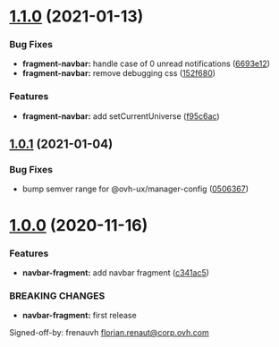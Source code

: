 # [1.1.0](https://github.com/ovh/manager/compare/@ovh-ux/manager-fragment-navbar@1.0.1...@ovh-ux/manager-fragment-navbar@1.1.0) (2021-01-13)


### Bug Fixes

* **fragment-navbar:** handle case of 0 unread notifications ([6693e12](https://github.com/ovh/manager/commit/6693e121f25d6e14e630959c71895538a81c5403))
* **fragment-navbar:** remove debugging css ([152f680](https://github.com/ovh/manager/commit/152f68025c38e4472b920768a6fddd43ed6bb8cf))


### Features

* **fragment-navbar:** add setCurrentUniverse ([f95c6ac](https://github.com/ovh/manager/commit/f95c6ac13776f8ab771ce7b7dfe53cc38bc69c4d))



## [1.0.1](https://github.com/ovh/manager/compare/@ovh-ux/manager-fragment-navbar@1.0.0...@ovh-ux/manager-fragment-navbar@1.0.1) (2021-01-04)


### Bug Fixes

* bump semver range for @ovh-ux/manager-config ([0506367](https://github.com/ovh/manager/commit/05063677a5239f25d2632a5b4992e95538e32307))



# [1.0.0](https://github.com/ovh/manager/compare/@ovh-ux/manager-fragment-navbar@0.0.0...@ovh-ux/manager-fragment-navbar@1.0.0) (2020-11-16)


### Features

* **navbar-fragment:** add navbar fragment ([c341ac5](https://github.com/ovh/manager/commit/c341ac540e983b1031dfa900b979a78de6d055fc))


### BREAKING CHANGES

* **navbar-fragment:** first release

Signed-off-by: frenauvh <florian.renaut@corp.ovh.com>



